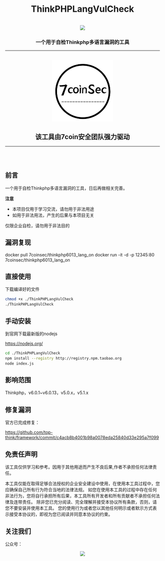 <h1 align="center">ThinkPHPLangVulCheck</h1>

<br>

<div align="center">
<img src="https://img.shields.io/github/stars/7coinSec/identity-card-crack-tools?style=for-the-badge&logo=appveyor">
</div>



<h3 align="center">一个用于自检Thinkphp多语言漏洞的工具</h3>

<hr>
	<br>
<div align="center">
		<img width="200" src="images/logo.jpg">
</div>
<h2 align="center">该工具由7coin安全团队强力驱动</h2>
<hr>
	<br>
	<br>


## 前言

一个用于自检Thinkphp多语言漏洞的工具，日后再做相关完善。

**注意**

- 本项目仅用于学习交流，请勿用于非法用途
- 如用于非法用法，产生的后果与本项目无关

仅限企业自检，请勿用于非法目的

## 漏洞复现

docker pull 7coinsec/thinkphp6013_lang_on
docker run -it -d -p 12345:80 7coinsec/thinkphp6013_lang_on



## 直接使用

下载编译好的文件

```sh
chmod +x ./ThinkPHPLangVulCheck
./ThinkPHPLangVulCheck
```



## 手动安装



到官网下载最新版的nodejs

https://nodejs.org/

```sh
cd ./ThinkPHPLangVulCheck
npm install --registry http://registry.npm.taobao.org
node index.js
```

## 影响范围

Thinkphp，v6.0.1~v6.0.13，v5.0.x，v5.1.x

## 修复漏洞

官方已完成修复：

https://github.com/top-think/framework/commit/c4acb8b4001b98a0078eda25840d33e295a7f099




## 免责任声明

该工具仅供学习和参考。因用于其他用途而产生不良后果,作者不承担任何法律责任。



本工具仅能在取得足够合法授权的企业安全建设中使用，在使用本工具过程中，您应确保自己所有行为符合当地的法律法规。 如您在使用本工具的过程中存在任何非法行为，您将自行承担所有后果，本工具所有开发者和所有贡献者不承担任何法律及连带责任。 除非您已充分阅读、完全理解并接受本协议所有条款，否则，请您不要安装并使用本工具。 您的使用行为或者您以其他任何明示或者默示方式表示接受本协议的，即视为您已阅读并同意本协议的约束。



## 关注我们

公众号：

<div align=center> <img src="https://fge7supload-1307552994.cos.ap-shanghai.myqcloud.com/markdown/qrcode_for_gh_f2e957af2c09_344.jpg"/> </div>

